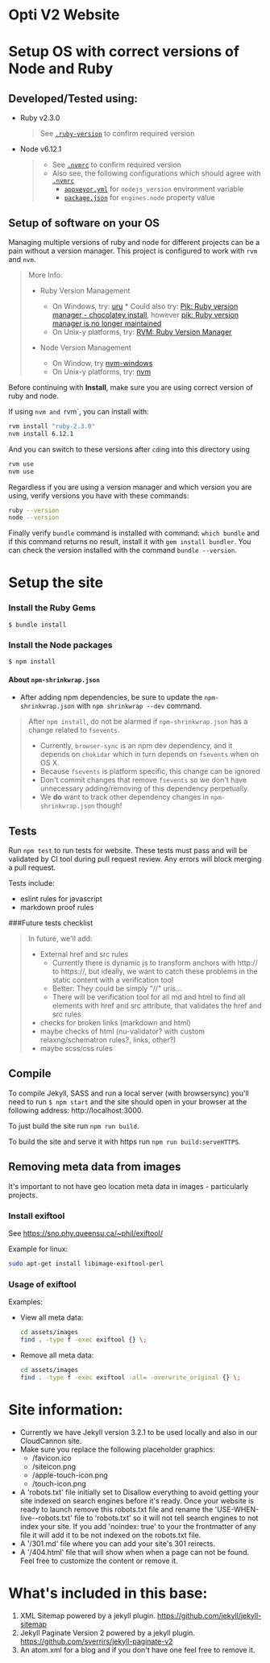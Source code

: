 # Opti V2 Website

# Setup OS with correct versions of Node and Ruby

## Developed/Tested using:

* Ruby v2.3.0
  > See [`.ruby-version`](.ruby-version) to confirm required version
* Node v6.12.1
  > * See [`.nvmrc`](.nvmrc) to confirm required version
  > * Also see, the following configurations which should agree with [`.nvmrc`](.nvmrc)
  >   * [`appveyor.yml`](appveyor.yml) for `nodejs_version` environment variable
  >   * [`package.json`](package.json) for `engines.node` property value

## Setup of software on your OS

Managing multiple versions of ruby and node for different projects can be a pain without a version
manager. This project is configured to work with `rvm` and `nvm`.

> More Info:
>
> * Ruby Version Management
>   * On Windows, try: [uru](https://bitbucket.org/jonforums/uru)
      * Could also try: [Pik: Ruby version manager - chocolatey install](https://chocolatey.org/packages/pik), however
        [pik: Ruby version manager is no longer maintained](https://github.com/vertiginous/pik#no-longer-maintained)
>   * On Unix-y platforms, try: [RVM: Ruby Version Manager](https://rvm.io/)
>
> * Node Version Management
>   * On Window, try [nvm\-windows](https://github.com/coreybutler/nvm-windows#node-version-manager-nvm-for-windows)
>   * On Unix-y platforms, try: [nvm](https://github.com/creationix/nvm)

Before continuing with **Install**, make sure you are using correct version of ruby and node.

If using `nvm and `rvm`, you can install with:

```bash
rvm install "ruby-2.3.0"
nvm install 6.12.1
```

And you can switch to these versions after `cd`ing into this directory using

```bash
rvm use
nvm use
```

Regardless if you are using a version manager and which version you are using, verify versions you have
with these commands:

```bash
ruby --version
node --version
```

Finally verify `bundle` command is installed with command: `which bundle` and if
this command returns no result, install it with `gem install bundler`.  You can
check the version installed with the command `bundle --version`.

# Setup the site

### Install the Ruby Gems
`$ bundle install`

### Install the Node packages
`$ npm install`

#### About `npm-shrinkwrap.json`

* After adding npm dependencies, be sure to update the `npm-shrinkwrap.json`
  with `npm shrinkwrap --dev` command.

> After `npm install`, do not be alarmed if `npm-shrinkwrap.json` has a change
> related to `fsevents`.
> * Currently, `browser-sync` is an npm dev dependency, and it depends on
>  `chokidar` which in turn depends on `fsevents` when on OS X.
> * Because `fsevents` is platform specific, this change can be ignored
> * Don't commit changes that remove `fsevents` so we don't have unnecessary
>   adding/removing of this dependency perpetually.
> * We **do** want to track other dependency changes in `npm-shrinkwrap.json`
>   though!


## Tests

Run `npm test` to run tests for website. These tests must pass and will be
validated by CI tool during pull request review. Any errors will block merging a
pull request.

Tests include:
* eslint rules for javascript
* markdown proof rules

###Future tests checklist
> In future, we'll add:
> * External href and src rules
>   * Currently there is dynamic js to transform anchors with http:// to
>     https://, but ideally, we want to catch these problems in the static
>     content with a verification tool
>   * Better: They could be simply "//" uris...
>   * There will be verification tool for all md and html to find all elements
>     with href and src attribute, that validates the href and src rules
> * checks for broken links (markdown and html)
> * maybe checks of html (nu-validator? with custom relaxng/schematron rules?, links, other?)
> * maybe scss/css rules

## Compile

To compile Jekyll, SASS and run a local server (with browsersync) you'll need to run `$ npm start` and the site should open in your browser at the following address: http://localhost:3000.

To just build the site run `npm run build`.

To build the site and serve it with https run `npm run build:serveHTTPS`.

## Removing meta data from images

It's important to not have geo location meta data in images - particularly projects.

### Install exiftool

See https://sno.phy.queensu.ca/~phil/exiftool/

Example for linux:

```bash
sudo apt-get install libimage-exiftool-perl
```
### Usage of exiftool

Examples:

* View all meta data:

  ```bash
  cd assets/images
  find . -type f -exec exiftool {} \;
  ```
* Remove all meta data:

  ```bash
  cd assets/images
  find . -type f -exec exiftool -all= -overwrite_original {} \;
  ```
# Site information:
- Currently we have Jekyll version 3.2.1 to be used locally and also in our CloudCannon site.
- Make sure you replace the following placeholder graphics:
    - /favicon.ico
    - /siteicon.png
    - /apple-touch-icon.png
    - /touch-icon.png
 - A 'robots.txt' file initially set to Disallow everything to avoid getting your site indexed on search engines before it's ready. Once your website is ready to launch remove this robots.txt file and rename the 'USE-WHEN-live--robots.txt' file to 'robots.txt' so it will not tell search engines to not index your site. If you add 'noindex: true' to your the frontmatter of any file it will add it to be not indexed on the robots.txt file.
 - A '/301.md' file where you can add your site's 301 reirects.
 - A '/404.html' file that will show when when a page can not be found. Feel free to customize the content or remove it.

# What's included in this base:
1. XML Sitemap powered by a jekyll plugin. https://github.com/jekyll/jekyll-sitemap
2. Jekyll Paginate Version 2 powered by a jekyll plugin. https://github.com/sverrirs/jekyll-paginate-v2
3. An atom.xml for a blog and if you don't have one feel free to remove it.
